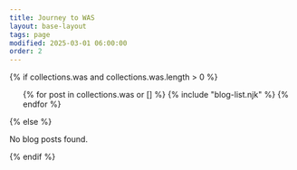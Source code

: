 ```yaml
---
title: Journey to WAS
layout: base-layout
tags: page
modified: 2025-03-01 06:00:00
order: 2
---
```


<div class="my-10 text-xl/8">
{% if collections.was and collections.was.length > 0 %}
  <ul>
    {% for post in collections.was or [] %}
      {% include "blog-list.njk" %}
    {% endfor %}
  </ul>
{% else %}
  <p>No blog posts found.</p>
{% endif %}
</div>
